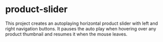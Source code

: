 # product-slider
This project creates an autoplaying horizontal product slider with left and right navigation buttons. It pauses the auto play when hovering over any product thumbnail and resumes it when the mouse leaves.
